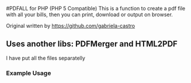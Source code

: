 #PDFALL for PHP (PHP 5 Compatible)
This is a function to create a pdf file with all your bills, then you can print, download or output on browser. 

Original written by https://github.com/gabriela-castro

## Uses another libs: PDFMerger and HTML2PDF

I have put all the files separatelly

### Example Usage
<?php
include 'function_pdf.php';

main($array,$output);
//$array is all the id's bills you have to genarate
//$output could be 'browser', 'download', 'string', or 'file' for output options
?>
